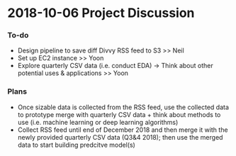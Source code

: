 # 2018-10-06 Project Discussion

### To-do
* Design pipeline to save diff Divvy RSS feed to S3 >> Neil
* Set up EC2 instance >> Yoon
* Explore quarterly CSV data (i.e. conduct EDA) -> Think about other potential uses & applications >> Yoon

### Plans
* Once sizable data is collected from the RSS feed, use the collected data to prototype merge with quarterly CSV data + think about methods to use (i.e. machine learning or deep learning algorithms)
* Collect RSS feed until end of December 2018 and then merge it with the newly provided quarterly CSV data (Q3&4 2018); then use the merged data to start building predcitve model(s)
